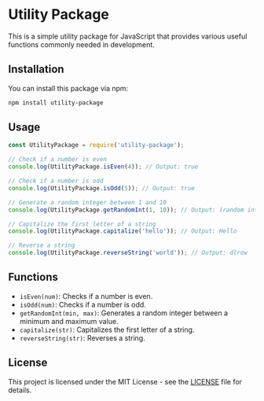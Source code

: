 # Utility Package

This is a simple utility package for JavaScript that provides various useful functions commonly needed in development.

## Installation

You can install this package via npm:

```bash
npm install utility-package
```

## Usage

```javascript
const UtilityPackage = require('utility-package');

// Check if a number is even
console.log(UtilityPackage.isEven(4)); // Output: true

// Check if a number is odd
console.log(UtilityPackage.isOdd(5)); // Output: true

// Generate a random integer between 1 and 10
console.log(UtilityPackage.getRandomInt(1, 10)); // Output: (random integer)

// Capitalize the first letter of a string
console.log(UtilityPackage.capitalize('hello')); // Output: Hello

// Reverse a string
console.log(UtilityPackage.reverseString('world')); // Output: dlrow
```

## Functions

- `isEven(num)`: Checks if a number is even.
- `isOdd(num)`: Checks if a number is odd.
- `getRandomInt(min, max)`: Generates a random integer between a minimum and maximum value.
- `capitalize(str)`: Capitalizes the first letter of a string.
- `reverseString(str)`: Reverses a string.

## License

This project is licensed under the MIT License - see the [LICENSE](LICENSE) file for details.

